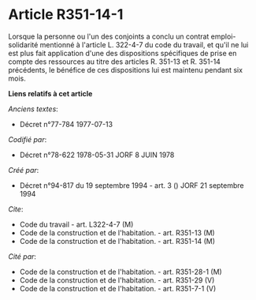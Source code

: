 # Article R351-14-1

Lorsque la personne ou l'un des conjoints a conclu un contrat emploi-solidarité mentionné à l'article L. 322-4-7 du code du
travail, et qu'il ne lui est plus fait application d'une des dispositions spécifiques de prise en compte des ressources au
titre des articles R. 351-13 et R. 351-14 précédents, le bénéfice de ces dispositions lui est maintenu pendant six mois.

**Liens relatifs à cet article**

_Anciens textes_:

  - Décret n°77-784 1977-07-13

_Codifié par_:

  - Décret n°78-622 1978-05-31 JORF 8 JUIN 1978

_Créé par_:

  - Décret n°94-817 du 19 septembre 1994 - art. 3 () JORF 21 septembre 1994

_Cite_:

  - Code du travail - art. L322-4-7 (M)
  - Code de la construction et de l'habitation. - art. R351-13 (M)
  - Code de la construction et de l'habitation. - art. R351-14 (M)

_Cité par_:

  - Code de la construction et de l'habitation. - art. R351-28-1 (M)
  - Code de la construction et de l'habitation. - art. R351-29 (V)
  - Code de la construction et de l'habitation. - art. R351-7-1 (V)
